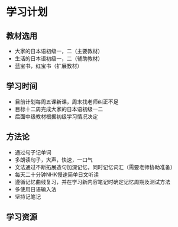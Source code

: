 # 学习计划

## 教材选用
- 大家的日本语初级一，二（主要教材）
- 生活的日本语初级一，二（辅助教材）
- 蓝宝书，红宝书（扩展教材）
## 学习时间
- 目前计划每周五课新课，周末找老师纠正不足
- 目标十二周完成大家的日本语初级一二
- 后面中级教材根据初级学习情况决定
## 方法论
- 通过句子记单词
- 多朗读句子，大声，快速，一口气
- 文法通过不断拓展造句加深记忆，同时记忆词汇（需要老师协助准备）
- 每天二十分钟NHK慢速简单日文听读
- 遵循记忆曲线复习，并在学习新内容笔记时确定记忆周期及测试方法
- 多使用日语输入法
- 坚持记笔记
## 学习资源
